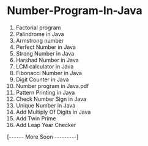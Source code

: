 # Number-Program-In-Java
1.  Factorial program
2.  Palindrome in Java
3.  Armstrong number
4.  Perfect Number in Java
5.  Strong Number in Java
6.  Harshad Number in Java
7.  LCM calculator in Java
8.  Fibonacci Number in Java
9.  Digit Counter in Java
10. Number program in Java.pdf
11. Pattern Printing in Java
12. Check Number Sign in Java
13. Unique Number in Java
14. Add  Multiply Of Digits in Java
15. Add Twin Prime
16. Add Leap Year Checker

[------ More Soon ---------]
